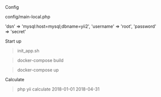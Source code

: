 Config

config/main-local.php

'dsn' => 'mysql:host=mysql;dbname=yii2',
'username' => 'root',
'password' => 'secret'

Start up

> init_app.sh

> docker-compose build

> docker-compose up

Calculate

> php yii calculate 2018-01-01 2018-04-31
